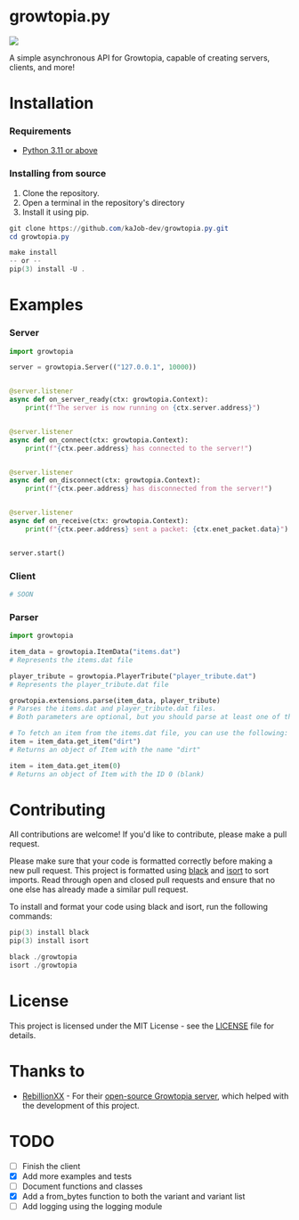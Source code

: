 # growtopia.py
[![](https://discord.com/api/guilds/1009905646897999913/embed.png)](https://discord.gg/3RYSVwBCQC)

A simple asynchronous API for Growtopia, capable of creating servers, clients, and more! 

# Installation
### Requirements
- [Python 3.11 or above](https://www.python.org/downloads/)

### Installing from source

1. Clone the repository.
2. Open a terminal in the repository's directory
3. Install it using pip.

```powershell
git clone https://github.com/kaJob-dev/growtopia.py.git
cd growtopia.py

make install
-- or --
pip(3) install -U .
```

# Examples
### Server
```python
import growtopia

server = growtopia.Server(("127.0.0.1", 10000))


@server.listener
async def on_server_ready(ctx: growtopia.Context):
    print(f"The server is now running on {ctx.server.address}")


@server.listener
async def on_connect(ctx: growtopia.Context):
    print(f"{ctx.peer.address} has connected to the server!")


@server.listener
async def on_disconnect(ctx: growtopia.Context):
    print(f"{ctx.peer.address} has disconnected from the server!")


@server.listener
async def on_receive(ctx: growtopia.Context):
    print(f"{ctx.peer.address} sent a packet: {ctx.enet_packet.data}")


server.start()
```

### Client
```python
# SOON
```

### Parser
```python
import growtopia

item_data = growtopia.ItemData("items.dat") 
# Represents the items.dat file

player_tribute = growtopia.PlayerTribute("player_tribute.dat") 
# Represents the player_tribute.dat file

growtopia.extensions.parse(item_data, player_tribute) 
# Parses the items.dat and player_tribute.dat files. 
# Both parameters are optional, but you should parse at least one of them.

# To fetch an item from the items.dat file, you can use the following:
item = item_data.get_item("dirt") 
# Returns an object of Item with the name "dirt"

item = item_data.get_item(0) 
# Returns an object of Item with the ID 0 (blank)
```


# Contributing
All contributions are welcome! If you'd like to contribute, please make a pull request.

Please make sure that your code is formatted correctly before making a new pull request. This project is formatted using [black](https://black.readthedocs.io/en/stable/) and [isort](https://pycqa.github.io/isort/) to sort imports. Read through open and closed pull requests and ensure that no one else has already made a similar pull request.

To install and format your code using black and isort, run the following commands:

```powershell
pip(3) install black
pip(3) install isort
```

```powershell
black ./growtopia
isort ./growtopia
```

# License
This project is licensed under the MIT License - see the [LICENSE](LICENSE) file for details.

# Thanks to
- [RebillionXX](https://github.com/RebillionXX) - For their [open-source Growtopia server](https://github.com/RebillionXX/GrowtopiaServer), which helped with the development of this project.

# TODO
- [ ] Finish the client
- [x] Add more examples and tests
- [ ] Document functions and classes
- [x] Add a from_bytes function to both the variant and variant list
- [ ] Add logging using the logging module